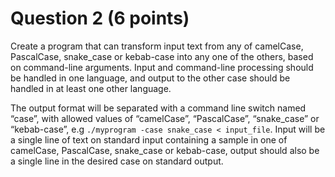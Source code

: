 # Question 2 (6 points)

Create a program that can transform input text from any of camelCase, PascalCase, snake_case or kebab-case into any one of the others, based on command-line arguments. Input and command-line processing should be handled in one language, and output to the other case should be handled in at least one other language.

The output format will be separated with a command line switch named “case”, with allowed values of “camelCase”, “PascalCase”, “snake_case” or “kebab-case”, e.g `./myprogram -case snake_case < input_file`. Input will be a single line of text on standard input containing a sample in one of camelCase, PascalCase, snake_case or kebab-case, output should also be a single line in the desired case on standard output.
